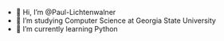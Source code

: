 - 👋 Hi, I’m @Paul-Lichtenwalner
- 👀 I’m studying Computer Science at Georgia State University
- 🌱 I’m currently learning Python
<!--- 💞️ I’m looking to collaborate on ...
- 📫 How to reach me ...
--->

<!---
Paul-Lichtenwalner/Paul-Lichtenwalner is a ✨ special ✨ repository because its `README.md` (this file) appears on your GitHub profile.
You can click the Preview link to take a look at your changes.
--->
